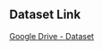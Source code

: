 ## Dataset Link
[Google Drive - Dataset](https://drive.google.com/drive/folders/1kQrNzDBxhavTKoH8TzkVm5LkjDOE1NDC?usp=sharingt)
